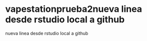 # vapestationprueba2nueva linea desde rstudio local a github
nueva linea desde rstudio local a github
